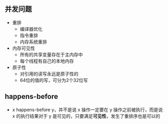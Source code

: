 ## 并发问题
- 重排
  - 编译器优化
  - 指令重排
  - 内存系统重排
- 内存可见性
  - 所有的共享变量存在于主内存中
  - 每个线程有自己的本地内存
- 原子性
  - 对引用的读写永远是原子性的
  - 64位的值的写，可分为2个32位写
  
## happens-before
- x happens-before y，并不是说 x 操作一定要在 y 操作之前被执行，而是说 x 的执行结果对于 y 是可见的，只要满足**可见性**，发生了重排序也是可以的
